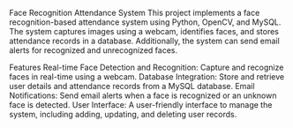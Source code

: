 Face Recognition Attendance System
This project implements a face recognition-based attendance system using Python, OpenCV, and MySQL. The system captures images using a webcam, identifies faces, and stores attendance records in a database. Additionally, the system can send email alerts for recognized and unrecognized faces.

Features
Real-time Face Detection and Recognition: Capture and recognize faces in real-time using a webcam.
Database Integration: Store and retrieve user details and attendance records from a MySQL database.
Email Notifications: Send email alerts when a face is recognized or an unknown face is detected.
User Interface: A user-friendly interface to manage the system, including adding, updating, and deleting user records.
